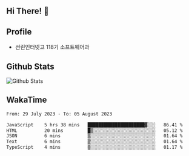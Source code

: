 ## Hi There! 👋

## Profile

-   선린인터넷고 118기 소프트웨어과

## Github Stats

![Github Stats](https://github-readme-stats.vercel.app/api/top-langs/?username=NY0510&theme=tokyonight&hide_border=true&layout=compact)

## WakaTime

<!--START_SECTION:waka-->

```txt
From: 29 July 2023 - To: 05 August 2023

JavaScript    5 hrs 38 mins   █████████████████████▓░░░   86.41 %
HTML          20 mins         █▒░░░░░░░░░░░░░░░░░░░░░░░   05.12 %
JSON          6 mins          ▒░░░░░░░░░░░░░░░░░░░░░░░░   01.64 %
Text          6 mins          ▒░░░░░░░░░░░░░░░░░░░░░░░░   01.64 %
TypeScript    4 mins          ▒░░░░░░░░░░░░░░░░░░░░░░░░   01.17 %
```

<!--END_SECTION:waka-->
